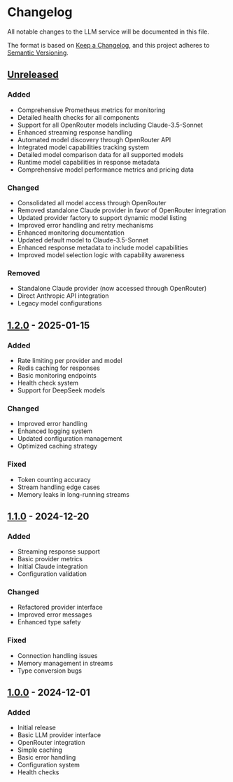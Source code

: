 # Changelog

All notable changes to the LLM service will be documented in this file.

The format is based on [Keep a Changelog](https://keepachangelog.com/en/1.0.0/),
and this project adheres to [Semantic Versioning](https://semver.org/spec/v2.0.0.html).

## [Unreleased]

### Added
- Comprehensive Prometheus metrics for monitoring
- Detailed health checks for all components
- Support for all OpenRouter models including Claude-3.5-Sonnet
- Enhanced streaming response handling
- Automated model discovery through OpenRouter API
- Integrated model capabilities tracking system
- Detailed model comparison data for all supported models
- Runtime model capabilities in response metadata
- Comprehensive model performance metrics and pricing data

### Changed
- Consolidated all model access through OpenRouter
- Removed standalone Claude provider in favor of OpenRouter integration
- Updated provider factory to support dynamic model listing
- Improved error handling and retry mechanisms
- Enhanced monitoring documentation
- Updated default model to Claude-3.5-Sonnet
- Enhanced response metadata to include model capabilities
- Improved model selection logic with capability awareness

### Removed
- Standalone Claude provider (now accessed through OpenRouter)
- Direct Anthropic API integration
- Legacy model configurations

## [1.2.0] - 2025-01-15

### Added
- Rate limiting per provider and model
- Redis caching for responses
- Basic monitoring endpoints
- Health check system
- Support for DeepSeek models

### Changed
- Improved error handling
- Enhanced logging system
- Updated configuration management
- Optimized caching strategy

### Fixed
- Token counting accuracy
- Stream handling edge cases
- Memory leaks in long-running streams

## [1.1.0] - 2024-12-20

### Added
- Streaming response support
- Basic provider metrics
- Initial Claude integration
- Configuration validation

### Changed
- Refactored provider interface
- Improved error messages
- Enhanced type safety

### Fixed
- Connection handling issues
- Memory management in streams
- Type conversion bugs

## [1.0.0] - 2024-12-01

### Added
- Initial release
- Basic LLM provider interface
- OpenRouter integration
- Simple caching
- Basic error handling
- Configuration system
- Health checks

[Unreleased]: https://github.com/yourusername/llm-service/compare/v1.2.0...HEAD
[1.2.0]: https://github.com/yourusername/llm-service/compare/v1.1.0...v1.2.0
[1.1.0]: https://github.com/yourusername/llm-service/compare/v1.0.0...v1.1.0
[1.0.0]: https://github.com/yourusername/llm-service/releases/tag/v1.0.0